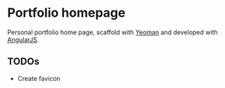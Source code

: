 # Portfolio homepage
Personal portfolio home page, scaffold with [Yeoman](http://yeoman.io/) and developed with [AngularJS](https://angularjs.org/).
  
## TODOs

* Create favicon
